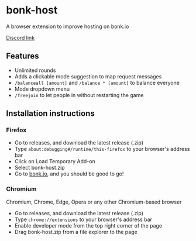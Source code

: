 # bonk-host
A browser extension to improve hosting on bonk.io

[Discord link](https://discord.gg/Dj6usq7ww3)

## Features
* Unlimited rounds
* Adds a clickable mode suggestion to map request messages
* `/balanceall [amount]` and `/balance * [amount]` to balance everyone
* Mode dropdown menu
* `/freejoin` to let people in without restarting the game

## Installation instructions
### Firefox
* Go to releases, and download the latest release (.zip)
* Type `about:debugging#/runtime/this-firefox` to your browser's address bar
* Click on Load Temporary Add-on
* Select bonk-host.zip
* Go to [bonk.io](https://bonk.io), and you should be good to go!
### Chromium
Chromium, Chrome, Edge, Opera or any other Chromium-based browser
* Go to releases, and download the latest release (.zip)
* Type `chrome://extensions` to your browser's address bar
* Enable developer mode from the top right corner of the page
* Drag bonk-host.zip from a file explorer to the page
